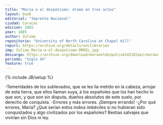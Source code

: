 ```yaml
---
title: "María o el despotismo: drama en tres actos"
layout: book
editorial: "Imprenta Nacional"
ciudad: Caracas
edicion: 1885
year: 1885
author: Zulima
repositorio: "University of North Carolina at Chapel Hill"
repurl: https://archive.org/details/unclibraries
img: Zulima_Maria-o-el-despotismo-MOREL.jpg
descarga: https://archive.org/download/maraoeldespotism14318lpez/maraoeldespotism14318lpez.pdf
periodo: "Siglo XX"
feature: true
---
```

{% include JB/setup %}

-Temeridades de los sublevados, que se les lia metido en la cabeza, arrojar de esta tierra, que ellos llaman suya, á los españoles que los han hecho lo que son, y que son sin disputa, dueños absolutos de este suelo, por derecho de conquista. 
-Errores y más errores. ¡Siempre errando! 
-¿Por qué errores, María? ¿Qué serían estos indios imbéciles si no hubieran sido conquistados y algo civilizados por los españoles? Bestias salvajes que vivirían sin Dios ni ley. 
